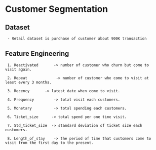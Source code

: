 # Customer Segmentation

## Dataset
     - Retail dataset is purchase of customer about 900K transaction
     
## Feature Engineering
     1. Reactivated	      -> number of customer who churn but come to visit again.
     
     2. Repeat	           -> number of customer who come to visit at least every 3 months.
     
     3. Recency	      -> latest date when come to visit.
     
     4. Frequency	      -> total visit each customers.
     
     5. Monetary	      -> total spending each customers.
     
     6. Ticket_size   	 -> total spend per one time visit.
     
     7. Std_ticket_size	 -> standard deviation of ticket size each customers.
     
     8. Length_of_stay    -> the period of time that customers come to visit from the first day to the present.
